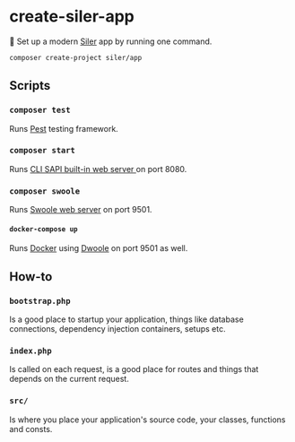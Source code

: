 # create-siler-app
🧱 Set up a modern [Siler](https://github.com/leocavalcante/siler) app by running one command.

```bash
composer create-project siler/app
```

## Scripts

### `composer test`
Runs [Pest](https://pestphp.com/) testing framework.

### `composer start`
Runs [CLI SAPI built-in web server ](https://www.php.net/manual/en/features.commandline.webserver.php) on port 8080.

### `composer swoole`
Runs [Swoole web server](https://www.swoole.co.uk/) on port 9501.

#### `docker-compose up`
Runs [Docker](https://www.docker.com/) using [Dwoole](https://github.com/leocavalcante/dwoole) on port 9501 as well.

## How-to

### `bootstrap.php`
Is a good place to startup your application, things like database connections, dependency injection containers, setups etc.

### `index.php`
Is called on each request, is a good place for routes and things that depends on the current request.

### `src/`
Is where you place your application's source code, your classes, functions and consts.
